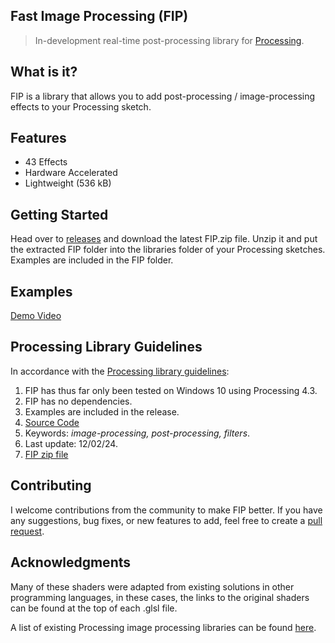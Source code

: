 ## Fast Image Processing (FIP)
> In-development real-time post-processing library for [Processing](https://processing.org/).

## What is it?
FIP is a library that allows you to add post-processing / image-processing effects to your Processing sketch. 

## Features
- 43 Effects
- Hardware Accelerated
- Lightweight (536 kB)

## Getting Started
Head over to [releases](https://github.com/prontopablo/FIP/releases) and download the latest FIP.zip file. Unzip it and put the extracted FIP folder into the libraries folder of your Processing sketches. Examples are included in the FIP folder. 

## Examples
[Demo Video](https://github.com/prontopablo/FIP/assets/55544101/9ec66583-ce3e-4e86-aaae-cb8ae8855f24)

## Processing Library Guidelines
In accordance with the [Processing library guidelines](https://github.com/benfry/processing4/wiki/Library-Guidelines):
1. FIP has thus far only been tested on Windows 10 using Processing 4.3.
2. FIP has no dependencies.
3. Examples are included in the release.
4. [Source Code](https://github.com/prontopablo/FIP/releases)
5. Keywords: _image-processing, post-processing, filters_.
6. Last update: 12/02/24.
7. [FIP zip file](https://github.com/prontopablo/FIP/releases)

## Contributing
I welcome contributions from the community to make FIP better. If you have any suggestions, bug fixes, or new features to add, feel free to create a [pull request](https://github.com/prontopablo/FIP/pulls).

## Acknowledgments
Many of these shaders were adapted from existing solutions in other programming languages, in these cases, the links to the original shaders can be found at the top of each .glsl file.

A list of existing Processing image processing libraries can be found [here](https://github.com/prontopablo/FIP/blob/main/docs/resources.md).
